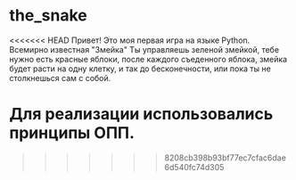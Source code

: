 # the_snake
<<<<<<< HEAD
Привет! Это моя первая игра на языке Python. Всемирно известная "Змейка"
Ты управляешь зеленой змейкой, тебе нужно есть красные яблоки, после каждого 
съеденного яблока, змейка будет расти на одну клетку, и так до бесконечности,
или пока ты не столкнешься сам с собой.

Для реализации использовались принципы ОПП.
=======
>>>>>>> 8208cb398b93bf77ec7cfac6dae6d540fc74d305

